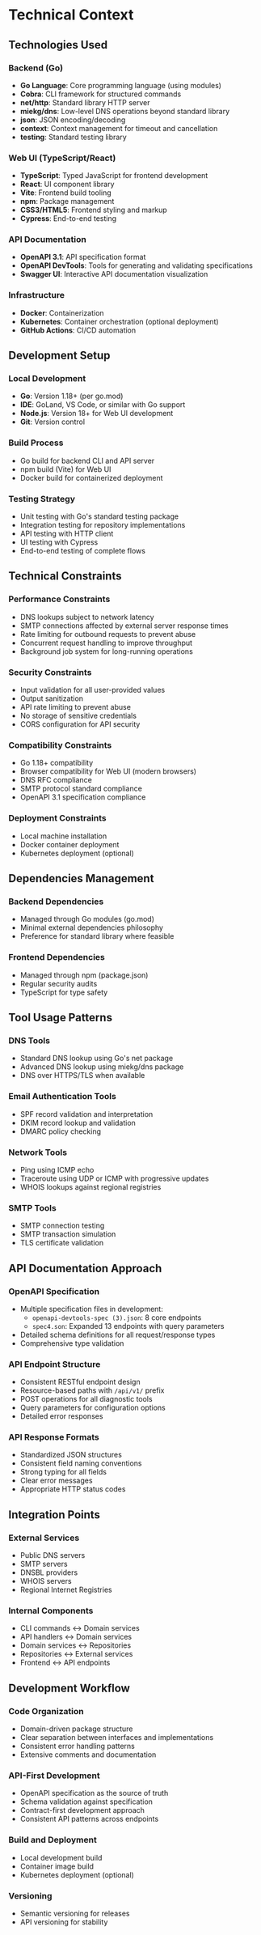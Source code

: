# Technical Context

## Technologies Used

### Backend (Go)
- **Go Language**: Core programming language (using modules)
- **Cobra**: CLI framework for structured commands
- **net/http**: Standard library HTTP server
- **miekg/dns**: Low-level DNS operations beyond standard library
- **json**: JSON encoding/decoding
- **context**: Context management for timeout and cancellation
- **testing**: Standard testing library

### Web UI (TypeScript/React)
- **TypeScript**: Typed JavaScript for frontend development
- **React**: UI component library
- **Vite**: Frontend build tooling
- **npm**: Package management
- **CSS3/HTML5**: Frontend styling and markup
- **Cypress**: End-to-end testing

### API Documentation
- **OpenAPI 3.1**: API specification format
- **OpenAPI DevTools**: Tools for generating and validating specifications
- **Swagger UI**: Interactive API documentation visualization

### Infrastructure
- **Docker**: Containerization
- **Kubernetes**: Container orchestration (optional deployment)
- **GitHub Actions**: CI/CD automation

## Development Setup

### Local Development
- **Go**: Version 1.18+ (per go.mod)
- **IDE**: GoLand, VS Code, or similar with Go support
- **Node.js**: Version 18+ for Web UI development
- **Git**: Version control

### Build Process
- Go build for backend CLI and API server
- npm build (Vite) for Web UI
- Docker build for containerized deployment

### Testing Strategy
- Unit testing with Go's standard testing package
- Integration testing for repository implementations
- API testing with HTTP client
- UI testing with Cypress
- End-to-end testing of complete flows

## Technical Constraints

### Performance Constraints
- DNS lookups subject to network latency
- SMTP connections affected by external server response times
- Rate limiting for outbound requests to prevent abuse
- Concurrent request handling to improve throughput
- Background job system for long-running operations

### Security Constraints
- Input validation for all user-provided values
- Output sanitization
- API rate limiting to prevent abuse
- No storage of sensitive credentials
- CORS configuration for API security

### Compatibility Constraints
- Go 1.18+ compatibility
- Browser compatibility for Web UI (modern browsers)
- DNS RFC compliance
- SMTP protocol standard compliance
- OpenAPI 3.1 specification compliance

### Deployment Constraints
- Local machine installation
- Docker container deployment
- Kubernetes deployment (optional)

## Dependencies Management

### Backend Dependencies
- Managed through Go modules (go.mod)
- Minimal external dependencies philosophy
- Preference for standard library where feasible

### Frontend Dependencies
- Managed through npm (package.json)
- Regular security audits
- TypeScript for type safety

## Tool Usage Patterns

### DNS Tools
- Standard DNS lookup using Go's net package
- Advanced DNS lookup using miekg/dns package
- DNS over HTTPS/TLS when available

### Email Authentication Tools
- SPF record validation and interpretation
- DKIM record lookup and validation
- DMARC policy checking

### Network Tools
- Ping using ICMP echo
- Traceroute using UDP or ICMP with progressive updates
- WHOIS lookups against regional registries

### SMTP Tools
- SMTP connection testing
- SMTP transaction simulation
- TLS certificate validation

## API Documentation Approach

### OpenAPI Specification
- Multiple specification files in development:
  - `openapi-devtools-spec (3).json`: 8 core endpoints
  - `spec4.son`: Expanded 13 endpoints with query parameters
- Detailed schema definitions for all request/response types
- Comprehensive type validation

### API Endpoint Structure
- Consistent RESTful endpoint design
- Resource-based paths with `/api/v1/` prefix
- POST operations for all diagnostic tools
- Query parameters for configuration options
- Detailed error responses

### API Response Formats
- Standardized JSON structures
- Consistent field naming conventions
- Strong typing for all fields
- Clear error messages
- Appropriate HTTP status codes

## Integration Points

### External Services
- Public DNS servers
- SMTP servers
- DNSBL providers
- WHOIS servers
- Regional Internet Registries

### Internal Components
- CLI commands ↔ Domain services
- API handlers ↔ Domain services
- Domain services ↔ Repositories
- Repositories ↔ External services
- Frontend ↔ API endpoints

## Development Workflow

### Code Organization
- Domain-driven package structure
- Clear separation between interfaces and implementations
- Consistent error handling patterns
- Extensive comments and documentation

### API-First Development
- OpenAPI specification as the source of truth
- Schema validation against specification
- Contract-first development approach
- Consistent API patterns across endpoints

### Build and Deployment
- Local development build
- Container image build
- Kubernetes deployment (optional)

### Versioning
- Semantic versioning for releases
- API versioning for stability
